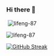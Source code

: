 ### Hi there 👋
<p>&nbsp;<img align="center" src="https://github-readme-stats.vercel.app/api?username=lifeng-87&show_icons=true&locale=en" alt="lifeng-87" /></p>

<p><img align="center" src="https://github-readme-stats.vercel.app/api/top-langs?username=lifeng-87&show_icons=true&theme=dark&locale=en&layout=compact" alt="lifeng-87" /></p>

[![GitHub Streak](http://github-readme-streak-stats.herokuapp.com?user=lifeng-87&theme=dark&date_format=n%2Fj%5B%2FY%5D)](https://git.io/streak-stats)

